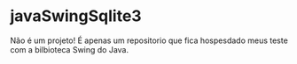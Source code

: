 # javaSwingSqlite3
Não é um projeto! É apenas um repositorio que fica hospesdado meus teste com a bilbioteca Swing do Java.
